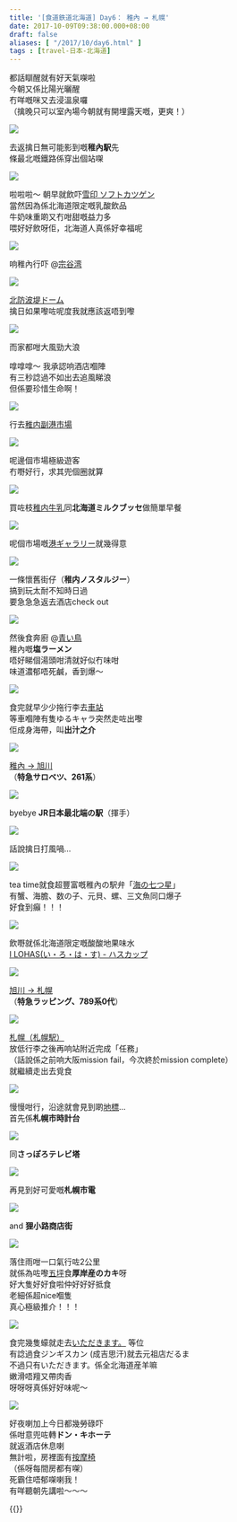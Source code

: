 ```yaml
---
title: '[食道鉄道北海道] Day6： 稚內 → 札幌'
date: 2017-10-09T09:38:00.000+08:00
draft: false
aliases: [ "/2017/10/day6.html" ]
tags : [travel-日本-北海道]
---
```


都話瞓醒就有好天氣㗎啦  
今朝又係比陽光曬醒  
冇咩嘅咪又去浸溫泉囉  
（擒晚只可以室內場今朝就有開埋露天嘅，更爽！）  

![](/images/hokkaido6j.jpg)

去返擒日無可能影到嘅**稚內駅**先  
條最北嘅鐵路係穿出個站㗎  

![](/images/hokkaido6a.jpg)

啦啦啦～ 朝早就飲吓[雪印 ソフトカツゲン](https://hidie.net/hokkaido6a/)  
當然因為係北海道限定嘅乳酸飲品  
牛奶味重啲又冇咁甜嘅益力多  
喂好好飲呀佢，北海道人真係好幸福呢  

![](/images/hokkaido6b.jpg)

响稚內行吓 @[宗谷湾](https://hidie.net/hokkaido6b/)  

![](/images/hokkaido6c.jpg)

[北防波堤ドーム](https://hidie.net/hokkaido6c/)  
擒日如果嚟咗呢度我就應該返唔到嚟  

![](/images/hokkaido6c0.jpg)

而家都咁大風勁大浪  
  
嗱嗱嗱～ 我承認响酒店嗰陣  
有三秒諗過不如出去追風睇浪  
但係要珍惜生命啊！  

![](/images/hokkaido6e.jpg)

行去[稚内副港市場](https://hidie.net/hokkaido6e/)  

![](/images/hokkaido6e0.jpg)

呢邊個市場極級遊客  
冇嘢好行，求其兜個圈就算  

![](/images/hokkaido6f.jpg)

買咗枝[稚内牛乳](https://hidie.net/hokkaido6f/)同**北海道ミルクブッセ**做簡單早餐  

![](/images/hokkaido6g0.jpg)

呢個市場嘅[港ギャラリー](https://hidie.net/hokkaido6g/)就幾得意  

![](/images/hokkaido6g.jpg)

一條懷舊街仔（**稚内ノスタルジー**）  
搞到玩太耐不知時日過  
要急急急返去酒店check out  

![](/images/hokkaido6i.jpg)

然後食奔廚 @[青い鳥](https://hidie.net/hokkaido6i/)  
稚內嘅**塩ラーメン**  
唔好睇個湯頭咁清就好似冇味咁  
味道濃郁唔死鹹，香到爆～  

![](/images/hokkaido6j0.jpg)

食完就早少少拖行李去[車站](https://hidie.net/hokkaido6j/)  
等車嗰陣有隻ゆるキャラ突然走咗出嚟  
佢成身海帶，叫**出汁之介**   

![](/images/hokkaido6k.jpg)

[稚內 → 旭川](https://hidie.net/hokkaido6k/)  
（**特急サロベツ、261系**）  

![](/images/hokkaido6k0.jpg)

byebye **JR日本最北端の駅**（揮手）  

![](/images/hokkaido6k00.jpg)

話說擒日打風喎...  

![](/images/hokkaido6l.jpg)

tea time就食超豐富嘅稚內の駅弁「[海の七つ星](https://hidie.net/hokkaido6l/)」  
有蟹、海膽、数の子、元貝、螺、三文魚同口爆子  
好食到癲！！！  

![](/images/hokkaido6m.jpg)

飲嘢就係北海道限定嘅酸酸地果味水  
[I LOHAS(い・ろ・は・す) - ハスカップ](https://hidie.net/hokkaido6m/)  

![](/images/hokkaido6n.jpg)

[旭川 → 札幌](https://hidie.net/hokkaido6n/)  
（**特急ラッピング、789系0代**）  

![](/images/hokkaido6o.jpg)

[札幌（札幌駅）](https://hidie.net/hokkaido6o/)  
放低行李之後再响站附近完成「任務」  
（話說係之前响大阪mission fail，今次終於mission complete）  
就繼續走出去覓食  

![](/images/hokkaido6p1.jpg)

慢慢咁行，沿途就會見到啲[地標](https://hidie.net/hokkaido6p/)...   
首先係**札幌市時計台**  

![](/images/hokkaido6p2.jpg)

同**さっぽろテレビ塔**  

![](/images/hokkaido6p3.jpg)

再見到好可愛嘅**札幌市電**  

![](/images/hokkaido6p4.jpg)

and **狸小路商店街**  

![](/images/hokkaido6q.jpg)

落住雨咁一口氣行咗2公里  
就係為咗嚟[五坪](https://hidie.net/hokkaido6q/)食**厚岸産のカキ**呀  
好大隻好好食啦仲好好好抵食  
老細係超nice嗰隻  
真心極級推介！！！  

![](/images/hokkaido6r.jpg)

食完幾隻蠔就走去[いただきます。](https://hidie.net/hokkaido6r/) 等位  
有諗過食ジンギスカン (成吉思汗)就去元祖店だるま  
不過只有いただきます。係全北海道産羊嘛  
嫩滑唔羶又帶肉香  
呀呀呀真係好好味呢～  

![](/images/hokkaido6s.jpg)

好夜喇加上今日都幾勞碌吓  
係咁意兜咗轉**ドン・キホーテ**  
就返酒店休息喇  
無計啦，房裡面有[按摩椅](https://hidie.net/hokkaido6s/)  
（係呀每間房都有㗎）  
死霸住唔郁㗎喇我！  
有咩聽朝先講啦～～～  
  
  
{{<hokkaido>}}
